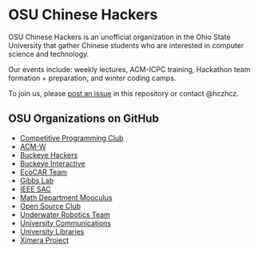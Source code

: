 OSU Chinese Hackers
===

OSU Chinese Hackers is an unofficial organization in the Ohio State University that gather Chinese students who are interested in computer science and technology.

Our events include: weekly lectures, ACM-ICPC training, Hackathon team formation + preparation, and winter coding camps.

To join us, please [post an issue](https://github.com/buckeye-cn/About/issues/new?title=Please%20add%20me%20to%20the%20member%20list) in this repository or contact @hczhcz.

OSU Organizations on GitHub
---

* [Competitive Programming Club](https://github.com/cpcosu)
* [ACM-W](https://github.com/ACMWOSU)
* [Buckeye Hackers](https://github.com/BuckeyeHackers)
* [Buckeye Interactive](https://github.com/buckii)
* [EcoCAR Team](https://github.com/OSUEcoCAR)
* [Gibbs Lab](https://github.com/OSUGibbsLab)
* [IEEE SAC](https://github.com/IEEE-OSU)
* [Math Department Mooculus](https://github.com/mooculus)
* [Open Source Club](https://github.com/OSUOSC)
* [Underwater Robotics Team](https://github.com/osu-uwrt)
* [University Communications](https://github.com/osucomm)
* [University Libraries](https://github.com/osulibraries) 
* [Ximera Project](https://github.com/XimeraProject)
